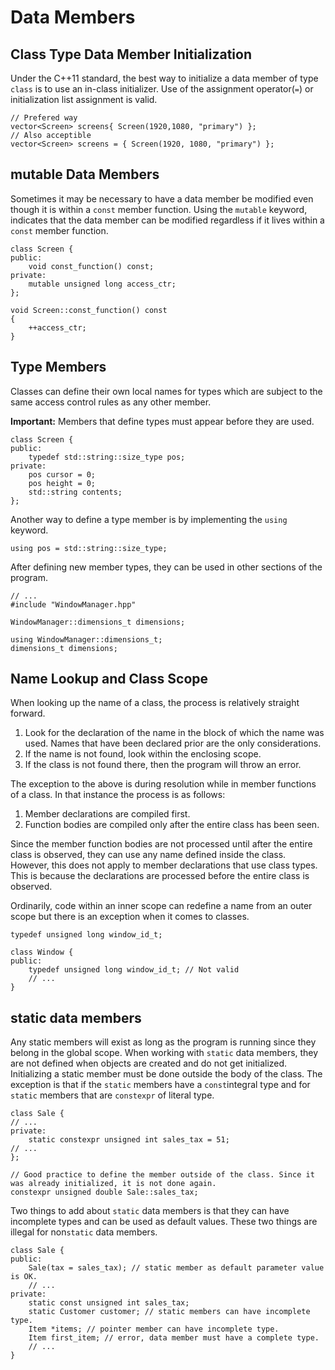 # Data Members

## Class Type Data Member Initialization
Under the C++11 standard, the best way to initialize a data member of type `class` is to use an in-class initializer.
Use of the assignment operator(`=`) or initialization list assignment is valid.

```
// Prefered way
vector<Screen> screens{ Screen(1920,1080, "primary") };
// Also acceptible
vector<Screen> screens = { Screen(1920, 1080, "primary") };
```

## mutable Data Members
Sometimes it may be necessary to have a data member be modified even though it is within a `const` member function. 
Using the `mutable` keyword, indicates that the data member can be modified regardless if it lives within a `const`
member function.

```
class Screen {
public:
    void const_function() const;
private:
    mutable unsigned long access_ctr;
};

void Screen::const_function() const
{
    ++access_ctr;
}
```

## Type Members
Classes can define their own local names for types which are subject to the same access control rules as any other 
member. 

**Important:** Members that define types must appear before they are used.
 
```
class Screen {
public:
    typedef std::string::size_type pos;
private:
    pos cursor = 0;
    pos height = 0;
    std::string contents;
};
```

Another way to define a type member is by implementing the `using` keyword.

```
using pos = std::string::size_type;
```

After defining new member types, they can be used in other sections of the program.

```
// ...
#include "WindowManager.hpp"

WindowManager::dimensions_t dimensions;

using WindowManager::dimensions_t;
dimensions_t dimensions;
```

## Name Lookup and Class Scope
When looking up the name of a class, the process is relatively straight forward.
1. Look for the declaration of the name in the block of which the name was used. Names that have been 
declared prior are the only considerations.   
2. If the name is not found, look within the enclosing scope.
3. If the class is not found there, then the program will throw an error.

The exception to the above is during resolution while in member functions of a class. In that instance the 
process is as follows:
1. Member declarations are compiled first.
2. Function bodies are compiled only after the entire class has been seen.

Since the member function bodies are not processed until after the entire class is observed, they can use any 
name defined inside the class. However, this does not apply to member declarations that use class types. This is 
because the declarations are processed before the entire class is observed.

Ordinarily, code within an inner scope can redefine a name from an outer scope but there is an exception when it comes 
to classes. 

```
typedef unsigned long window_id_t;

class Window {
public:
    typedef unsigned long window_id_t; // Not valid
    // ...
}
```  

## static data members
Any static members will exist as long as the program is running since they belong in the global scope. When working 
with `static` data members, they are not defined when objects are created and do not get initialized. Initializing a 
static member must be done outside the body of the class. The exception is that if the `static` members have a 
`const`integral type and for `static` members that are `constexpr` of literal type.

```
class Sale {
// ...
private:
    static constexpr unsigned int sales_tax = 51; 
// ...
};

// Good practice to define the member outside of the class. Since it was already initialized, it is not done again.
constexpr unsigned double Sale::sales_tax;
```  

Two things to add about `static` data members is that they can have incomplete types and can be used as default values.
These two things are illegal for non`static` data members.

```
class Sale {
public:
    Sale(tax = sales_tax); // static member as default parameter value is OK.
    // ...
private:
    static const unsigned int sales_tax;
    static Customer customer; // static members can have incomplete type.
    Item *items; // pointer member can have incomplete type.
    Item first_item; // error, data member must have a complete type.
    // ...
}
``` 